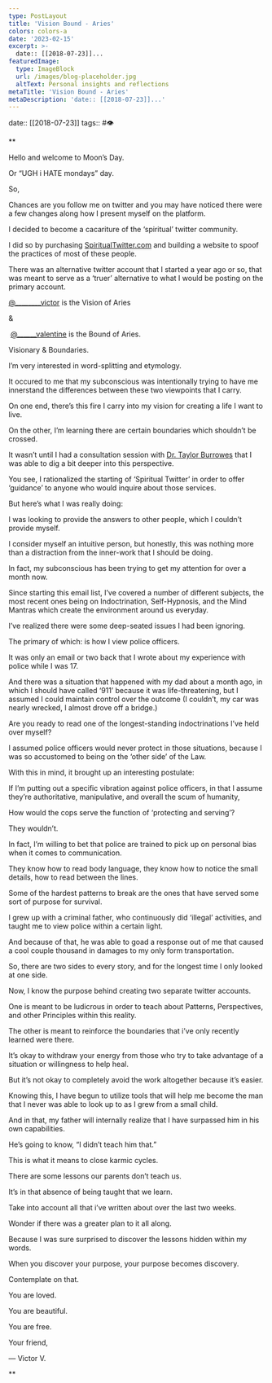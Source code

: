 ```yaml
---
type: PostLayout
title: 'Vision Bound - Aries'
colors: colors-a
date: '2023-02-15'
excerpt: >-
  date:: [[2018-07-23]]...
featuredImage:
  type: ImageBlock
  url: /images/blog-placeholder.jpg
  altText: Personal insights and reflections
metaTitle: 'Vision Bound - Aries'
metaDescription: 'date:: [[2018-07-23]]...'
---
```


date:: [[2018-07-23]]
tags:: #👁 

**

Hello and welcome to Moon’s Day.

  

Or “UGH i HATE mondays” day.  
  
So,

  

Chances are you follow me on twitter and you may have noticed there were a few changes along how I present myself on the platform.

  

I decided to become a cacariture of the ‘spiritual’ twitter community. 

  

I did so by purchasing [SpiritualTwitter.com](http://spiritualtwitter.com/) and building a website to spoof the practices of most of these people.

  

There was an alternative twitter account that I started a year ago or so, that was meant to serve as a ‘truer’ alternative to what I would be posting on the primary account.

  

[@________victor](https://twitter.com/________victor) is the Vision of Aries 

  

&

  

 [@______valentine](https://twitter.com/______valentine) is the Bound of Aries.

  

Visionary & Boundaries.

  

I’m very interested in word-splitting and etymology.

  

It occured to me that my subconscious was intentionally trying to have me innerstand the differences between these two viewpoints that I carry.

  

On one end, there’s this fire I carry into my vision for creating a life I want to live.

  

On the other, I’m learning there are certain boundaries which shouldn’t be crossed.

  

It wasn’t until I had a consultation session with [Dr. Taylor Burrowes](https://drtaylorburrowes.com/) that I was able to dig a bit deeper into this perspective.

  

You see, I rationalized the starting of ‘Spiritual Twitter’ in order to offer ‘guidance’ to anyone who would inquire about those services. 

  

But here’s what I was really doing:

  

I was looking to provide the answers to other people, which I couldn’t provide myself.

  

I consider myself an intuitive person, but honestly, this was nothing more than a distraction from the inner-work that I should be doing.

  

In fact, my subconscious has been trying to get my attention for over a month now.

  

Since starting this email list, I’ve covered a number of different subjects, the most recent ones being on Indoctrination, Self-Hypnosis, and the Mind Mantras which create the environment around us everyday.

  

I’ve realized there were some deep-seated issues I had been ignoring.

  

The primary of which: is how I view police officers.

  

It was only an email or two back that I wrote about my experience with police while I was 17.

  

And there was a situation that happened with my dad about a month ago, in which I should have called ‘911’ because it was life-threatening, but I assumed I could maintain control over the outcome (I couldn’t, my car was nearly wrecked, I almost drove off a bridge.)

  

Are you ready to read one of the longest-standing indoctrinations I’ve held over myself?

  

I assumed police officers would never protect in those situations, because I was so accustomed to being on the ‘other side’ of the Law.

  

With this in mind, it brought up an interesting postulate:

  

If I’m putting out a specific vibration against police officers, in that I assume they’re authoritative, manipulative, and overall the scum of humanity,

  

How would the cops serve the function of ‘protecting and serving’?

  

They wouldn’t.

  

In fact, I’m willing to bet that police are trained to pick up on personal bias when it comes to communication.

  

They know how to read body language, they know how to notice the small details, how to read between the lines.

  

Some of the hardest patterns to break are the ones that have served some sort of purpose for survival.

  

I grew up with a criminal father, who continuously did ‘illegal’ activities, and taught me to view police within a certain light.

  

And because of that, he was able to goad a response out of me that caused a cool couple thousand in damages to my only form transportation.

  

So, there are two sides to every story, and for the longest time I only looked at one side.

  

Now, I know the purpose behind creating two separate twitter accounts.

  

One is meant to be ludicrous in order to teach about Patterns, Perspectives, and other Principles within this reality.

  

The other is meant to reinforce the boundaries that i’ve only recently learned were there.

  

It’s okay to withdraw your energy from those who try to take advantage of a situation or willingness to help heal.

  

But it’s not okay to completely avoid the work altogether because it’s easier.

  

Knowing this, I have begun to utilize tools that will help me become the man that I never was able to look up to as I grew from a small child.

  

And in that, my father will internally realize that I have surpassed him in his own capabilities.  
  
He’s going to know, “I didn’t teach him that.”

  

This is what it means to close karmic cycles.

  

There are some lessons our parents don’t teach us.

  

It’s in that absence of being taught that we learn.

  

Take into account all that i’ve written about over the last two weeks.

  

Wonder if there was a greater plan to it all along.

  

Because I was sure surprised to discover the lessons hidden within my words.

  

When you discover your purpose, your purpose becomes discovery.

  

Contemplate on that.

  

You are loved. 

  

You are beautiful.

  

You are free.

  

Your friend,

  

— Victor V.

**